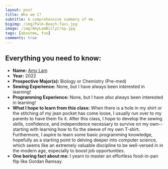 ```yaml
---
layout: post
title: Who am I?
subtitle: A comprehensive summary of me.
bigimg: /img/Palm-Beach-Taxi.jpg
image: /img/AmyLamBillyCrop.jpg
tags: [aboutme, fun]
comments: true
---
```


## **Everything you need to know:**
+ **Name:** [Amy Lam](https://wso.williams.edu/facebook/users/10818)
+ **Year:** 2022
+ **Prospective Major(s):** Biology or Chemistry (Pre-med)
+ **Sewing Experience:** None, but I have always been interested in learning!
+ **Programming Experience:** None, but I have _also_ always been interested in learning!
+ **What I hope to learn from this class:** When there is a hole in my shirt or the stitching of my jean pocket has come loose, I usually run over to my parents to have them fix it. After this class, I hope to develop the sewing skills, confidence, and independence necessary to survive on my own--starting with learning how to fix the sleeve of my own T-shirt. Furthermore, I aspire to learn some basic programming knowledge, hopefully as a starting point to delving deeper into computer science, which seems like an extremely valuable discipline to be well-versed in in the modern age, especially to boost job opportunities. 
+ **One boring fact about me:** I yearn to master an effortless food-in-pan flip like Gordan Ramsay.
